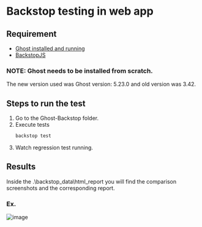 
# Backstop testing in web app

## Requirement

*  [Ghost installed and running](https://ghost.org/docs/install/local/)
*  [BackstopJS](https://github.com/garris/BackstopJS)

### NOTE: Ghost needs to be installed from scratch.
The new version used was Ghost version: 5.23.0 and old version was 3.42.

## Steps to run the test

1. Go to the Ghost-Backstop folder.
3. Execute tests
    ```sh        
    backstop test
    ```
4. Watch regression test running.

## Results

Inside the .\backstop_data\html_report you will find the comparison screenshots and the corresponding report. 

### Ex.
![image](https://user-images.githubusercontent.com/31069035/202921966-8c15d405-36f7-4e11-a203-943a4c493584.png)
